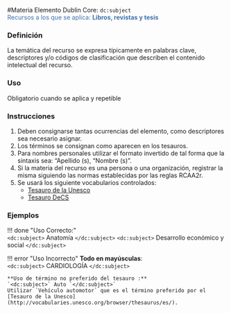 #Materia
Elemento Dublin Core: `dc:subject`  
<span style="color:#3F72AF">Recursos a los que se aplica: __Libros, revistas y tesis__ </span>

### __Definición__
La  temática  del  recurso se  expresa  típicamente  en  palabras clave,  descriptores  y/o  códigos  de  clasificación  que  describen  el contenido intelectual del recurso. 

### __Uso__
Obligatorio cuando se aplica y repetible  

### __Instrucciones__
1. Deben consignarse tantas ocurrencias del elemento, como descriptores sea necesario asignar.
2. Los términos se consignan como aparecen en los tesauros.  
3. Para nombres personales utilizar el formato invertido de tal forma que la sintaxis sea: “Apellido (s), “Nombre (s)”.   
4. Si la materia del recurso es una persona o una organización, registrar la misma siguiendo las normas establecidas por las reglas RCAA2r.  
5. Se usará los siguiente vocabularios controlados:
    - [Tesauro de la Unesco](http://vocabularies.unesco.org/browser/thesaurus/es/) 
    - [Tesauro DeCS](https://decs.bvsalud.org/E/homepagee.htm)

  
### __Ejemplos__

!!! done "Uso Correcto:"  
    `<dc:subject>` Anatomía `</dc:subject>`
    `<dc:subject>` Desarrollo económico y social `</dc:subject>`
    

!!! error "Uso Incorrecto"
    **Todo en mayúsculas**:  
    `<dc:subject>` CARDIOLOGÍA `</dc:subject>`

    **Uso de término no preferido del tesauro :**    
    `<dc:subject>` Auto `</dc:subject>`  
    Utilizar `Vehículo automotor` que es el término preferido por el [Tesauro de la Unesco](http://vocabularies.unesco.org/browser/thesaurus/es/).

